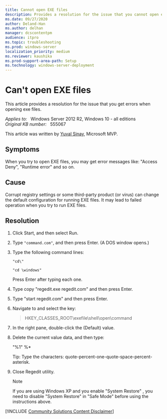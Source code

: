 ```yaml
---
title: Cannot open EXE files
description: Provides a resolution for the issue that you cannot open exe files.
ms.date: 09/27/2020
author: Deland-Han
ms.author: delhan 
manager: dcscontentpm
audience: itpro
ms.topic: troubleshooting
ms.prod: windows-server
localization_priority: medium
ms.reviewer: kaushika
ms.prod-support-area-path: Setup
ms.technology: windows-server-deployment
---
```

# Can't open EXE files

This article provides a resolution for the issue that you get errors when opening exe files.

_Applies to:_ &nbsp; Windows Server 2012 R2, Windows 10 - all editions  
_Original KB number:_ &nbsp; 555067

This article was written by [Yuval Sinay](https://mvp.microsoft.com/en-US/PublicProfile/7674?fullName=Yuval%20Sinay), Microsoft MVP.

## Symptoms

When you try to open EXE files, you may get error messages like: "Access Deny", "Runtime error" and so on.

## Cause

Corrupt registry settings or some third-party product (or virus) can change the default configuration for running EXE files. It may lead to failed operation when you try to run EXE files.

## Resolution

1. Click Start, and then select Run.

2. Type `"command.com"`, and then press Enter. (A DOS window opens.)

3. Type the following command lines:

   ```console
   "cd\"

   "cd \windows"
   ```

   Press Enter after typing each one.

4. Type copy "regedit.exe regedit.com" and then press Enter.

5. Type "start regedit.com" and then press Enter.

6. Navigate to and select the key:

   >HKEY_CLASSES_ROOT\exefile\shell\open\command

7. In the right pane, double-click the (Default) value.

8. Delete the current value data, and then type:

    "%1" %*

   Tip: Type the characters: quote-percent-one-quote-space-percent-asterisk.

9. Close Regedit utility.

   > [!Note]
   > If you are using Windows XP and you enable "System Restore" , you need to disable "System Restore" in "Safe Mode" before using the instructions above.

[!INCLUDE [Community Solutions Content Disclaimer](../../includes/community-solutions-content-disclaimer.md)]
